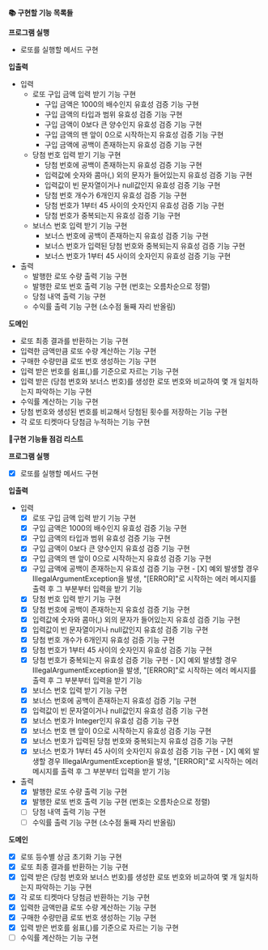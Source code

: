 **📚 구현할 기능 목록들**

**프로그램 실행**

- 로또를 실행할 메서드 구현

**입출력**

- 입력
  - 로또 구입 금액 입력 받기 기능 구현
    - 구입 금액은 1000의 배수인지 유효성 검증 기능 구현
    - 구입 금액의 타입과 범위 유효성 검증 기능 구현
    - 구입 금액이 0보다 큰 양수인지 유효성 검증 기능 구현
    - 구입 금액의 맨 앞이 0으로 시작하는지 유효성 검증 기능 구현
    - 구입 금액에 공백이 존재하는지 유효성 검증 기능 구현
  - 당첨 번호 입력 받기 기능 구현
    - 당첨 번호에 공백이 존재하는지 유효성 검증 기능 구현
    - 입력값에 숫자와 콤마(,) 외의 문자가 들어있는지 유효성 검증 기능 구현
    - 입력값이 빈 문자열이거나 null값인지 유효성 검증 기능 구현
    - 당첨 번호 개수가 6개인지 유효성 검증 기능 구현
    - 당첨 번호가 1부터 45 사이의 숫자인지 유효성 검증 기능 구현
    - 당첨 번호가 중복되는지 유효성 검증 기능 구현
  - 보너스 번호 입력 받기 기능 구현
    - 보너스 번호에 공백이 존재하는지 유효성 검증 기능 구현
    - 보너스 번호가 입력된 당첨 번호와 중복되는지 유효성 검증 기능 구현
    - 보너스 번호가 1부터 45 사이의 숫자인지 유효성 검증 기능 구현
- 출력
  - 발행한 로또 수량 출력 기능 구현
  - 발행한 로또 번호 출력 기능 구현 (번호는 오름차순으로 정렬)
  - 당첨 내역 출력 기능 구현
  - 수익률 출력 기능 구현 (소수점 둘째 자리 반올림)

**도메인**

- 로또 최종 결과를 반환하는 기능 구현
- 입력한 금액만큼 로또 수량 계산하는 기능 구현
- 구매한 수량만큼 로또 번호 생성하는 기능 구현
- 입력 받은 번호를 쉼표(,)를 기준으로 자르는 기능 구현
- 입력 받은 (당첨 번호와 보너스 번호)를 생성한 로또 번호와 비교하여 몇 개 일치하는지 파악하는 기능 구현
- 수익률 계산하는 기능 구현
- 당첨 번호와 생성된 번호를 비교해서 당첨된 횟수를 저장하는 기능 구현
- 각 로또 티켓마다 당첨금 누적하는 기능 구현

**📝구현 기능들 점검 리스트**

**프로그램 실행**

- [X]  로또를 실행할 메서드 구현

**입출력**

- 입력
  - [X]  로또 구입 금액 입력 받기 기능 구현
    - [X]  구입 금액은 1000의 배수인지 유효성 검증 기능 구현
    - [X]  구입 금액의 타입과 범위 유효성 검증 기능 구현
    - [X]  구입 금액이 0보다 큰 양수인지 유효성 검증 기능 구현
    - [X]  구입 금액의 맨 앞이 0으로 시작하는지 유효성 검증 기능 구현
    - [X]  구입 금액에 공백이 존재하는지 유효성 검증 기능 구현
      - [X]  예외 발생할 경우 IllegalArgumentException을 발생, "[ERROR]"로 시작하는 에러 메시지를 출력 후 그 부분부터 입력을 받기 기능 
  - [X]  당첨 번호 입력 받기 기능 구현
    - [X]  당첨 번호에 공백이 존재하는지 유효성 검증 기능 구현
    - [X]  입력값에 숫자와 콤마(,) 외의 문자가 들어있는지 유효성 검증 기능 구현
    - [X]  입력값이 빈 문자열이거나 null값인지 유효성 검증 기능 구현
    - [X]  당첨 번호 개수가 6개인지 유효성 검증 기능 구현
    - [X]  당첨 번호가 1부터 45 사이의 숫자인지 유효성 검증 기능 구현
    - [X]  당첨 번호가 중복되는지 유효성 검증 기능 구현
      - [X]  예외 발생할 경우 IllegalArgumentException을 발생, "[ERROR]"로 시작하는 에러 메시지를 출력 후 그 부분부터 입력을 받기 기능
  - [X]  보너스 번호 입력 받기 기능 구현
    - [X]  보너스 번호에 공백이 존재하는지 유효성 검증 기능 구현
    - [X]  입력값이 빈 문자열이거나 null값인지 유효성 검증 기능 구현
    - [X]  보너스 번호가 Integer인지 유효성 검증 기능 구현
    - [X]  보너스 번호 맨 앞이 0으로 시작하는지 유효성 검증 기능 구현
    - [X]  보너스 번호가 입력된 당첨 번호와 중복되는지 유효성 검증 기능 구현
    - [X]  보너스 번호가 1부터 45 사이의 숫자인지 유효성 검증 기능 구현
      - [X]  예외 발생할 경우 IllegalArgumentException을 발생, "[ERROR]"로 시작하는 에러 메시지를 출력 후 그 부분부터 입력을 받기 기능
- 출력
  - [X]  발행한 로또 수량 출력 기능 구현
  - [X]  발행한 로또 번호 출력 기능 구현 (번호는 오름차순으로 정렬)
  - [ ]  당첨 내역 출력 기능 구현
  - [ ]  수익률 출력 기능 구현 (소수점 둘째 자리 반올림)

**도메인**

- [X]  로또 등수별 상금 초기화 기능 구현
- [X]  로또 최종 결과를 반환하는 기능 구현
  - [X]  입력 받은 (당첨 번호와 보너스 번호)를 생성한 로또 번호와 비교하여 몇 개 일치하는지 파악하는 기능 구현
  - [X]  각 로또 티켓마다 당첨금 반환하는 기능 구현
- [X]  입력한 금액만큼 로또 수량 계산하는 기능 구현
- [X]  구매한 수량만큼 로또 번호 생성하는 기능 구현
- [X]  입력 받은 번호를 쉼표(,)를 기준으로 자르는 기능 구현   
- [ ]  수익률 계산하는 기능 구현
